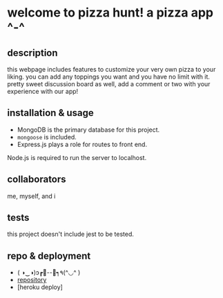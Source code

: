 # welcome to pizza hunt! a pizza app ^-^

## description
this webpage includes features to customize your very own pizza to your liking. you can add any toppings you want and you have no limit with it. pretty sweet discussion board as well, add a comment or two with your experience with our app! 

## installation & usage
* MongoDB is the primary database for this project.
* `mongoose` is included.
* Express.js plays a role for routes to front end.

Node.js is required to run the server to localhost.

## collaborators
me, myself, and i

## tests
this project doesn't include jest to be tested. 

## repo & deployment
* ( ◑‿◑)ɔ┏🍟--🍔┑٩(^◡^ )
* [repository](https://github.com/mlbarre/pizza-hunt)
* [heroku deploy]
